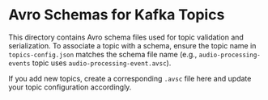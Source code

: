 # Avro Schemas for Kafka Topics

This directory contains Avro schema files used for topic validation and serialization. To associate a topic with a schema, ensure the topic name in `topics-config.json` matches the schema file name (e.g., `audio-processing-events` topic uses `audio-processing-event.avsc`).

If you add new topics, create a corresponding `.avsc` file here and update your topic configuration accordingly.
